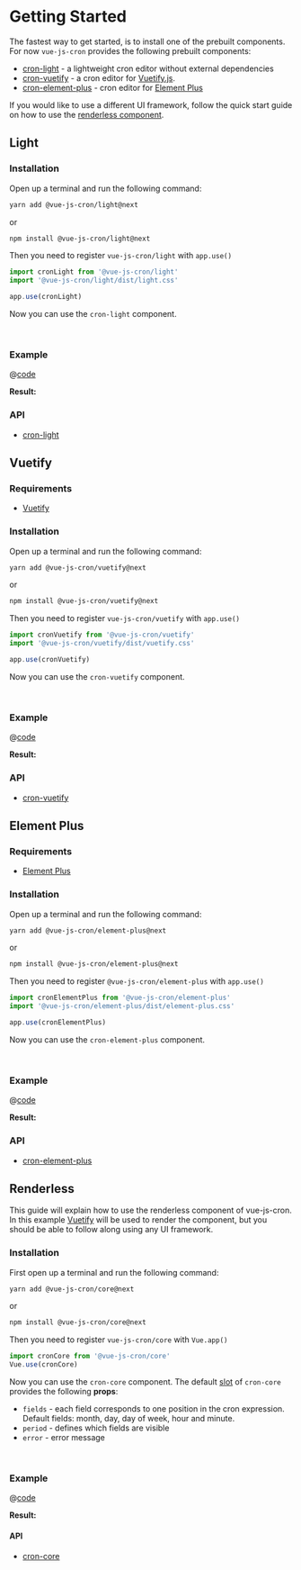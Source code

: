 # Getting Started

The fastest way to get started, is to install one of the prebuilt components.
For now `vue-js-cron` provides the following prebuilt components:
- [cron-light](#light) - a lightweight cron editor without external dependencies
- [cron-vuetify](#vuetify) - a cron editor for [Vuetify.js](https://next.vuetifyjs.com/en/).
- [cron-element-plus](#element-plus) - cron editor for [Element Plus](https://element-plus.org/en-US/)

If you would like to use a different UI framework, follow the quick start guide on how to use the [renderless component](#renderless).

## Light

### Installation

Open up a terminal and run the following command:

```bash 
yarn add @vue-js-cron/light@next
```
or

```bash 
npm install @vue-js-cron/light@next
```

Then you need to register `vue-js-cron/light` with `app.use()`

```js
import cronLight from '@vue-js-cron/light'
import '@vue-js-cron/light/dist/light.css'

app.use(cronLight)
```

Now you can use the `cron-light` component.

<br />

### Example

@[code](../.vuepress/components/get-started-light.vue)

**Result:**
<get-started-light />

### API

- [cron-light](../api/light)

## Vuetify

### Requirements

- [Vuetify](https://next.vuetifyjs.com/en/)

### Installation

Open up a terminal and run the following command:

```bash 
yarn add @vue-js-cron/vuetify@next
```
or

```bash 
npm install @vue-js-cron/vuetify@next
```

Then you need to register `vue-js-cron/vuetify` with `app.use()`

```js
import cronVuetify from '@vue-js-cron/vuetify'
import '@vue-js-cron/vuetify/dist/vuetify.css'

app.use(cronVuetify)
```

Now you can use the `cron-vuetify` component.

<br />

### Example

@[code](../.vuepress/components/get-started-vuetify.vue)

**Result:**
<get-started-vuetify />


### API

- [cron-vuetify](../api/vuetify)

## Element Plus

### Requirements

- [Element Plus](https://element-plus.org/en-US/)

### Installation

Open up a terminal and run the following command:

```bash 
yarn add @vue-js-cron/element-plus@next
```
or

```bash 
npm install @vue-js-cron/element-plus@next
```

Then you need to register `@vue-js-cron/element-plus` with `app.use()`

```js
import cronElementPlus from '@vue-js-cron/element-plus'
import '@vue-js-cron/element-plus/dist/element-plus.css'

app.use(cronElementPlus)
```

Now you can use the `cron-element-plus` component.

<br />

### Example

@[code](../.vuepress/components/get-started-element.vue)

**Result:**
<get-started-element />

### API

- [cron-element-plus](../api/element-plus)

## Renderless

This guide will explain how to use the renderless component of vue-js-cron.
In this example [Vuetify](https://vuetifyjs.com/en/) will be used to render the component, but you should be able to follow along using any UI framework.

### Installation

First open up a terminal and run the following command:

```bash 
yarn add @vue-js-cron/core@next
```
or

```bash 
npm install @vue-js-cron/core@next
```

Then you need to register `vue-js-cron/core` with `Vue.app()`

```js
import cronCore from '@vue-js-cron/core'
Vue.use(cronCore)
```

Now you can use the `cron-core` component. The default [slot](https://vuejs.org/v2/guide/components-slots.html#Scoped-Slots) of `cron-core` provides the following **props**:

- `fields` - each field corresponds to one position in the cron expression. Default fields: month, day, day of week, hour and minute.
- `period` - defines which fields are visible
- `error` - error message

<br />

### Example

@[code](../.vuepress/components/get-started-renderless.vue)

**Result:**
<get-started-renderless />

#### API

- [cron-core](../api/core)